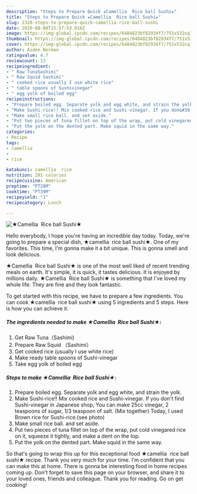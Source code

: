 ```yaml
---
description: "Steps to Prepare Quick ★Camellia  Rice ball Sushi★"
title: "Steps to Prepare Quick ★Camellia  Rice ball Sushi★"
slug: 2328-steps-to-prepare-quick-camellia-rice-ball-sushi
date: 2020-08-08T15:57:53.016Z
image: https://img-global.cpcdn.com/recipes/6484823bf82934f7/751x532cq70/★camellia-rice-ball-sushi★-recipe-main-photo.jpg
thumbnail: https://img-global.cpcdn.com/recipes/6484823bf82934f7/751x532cq70/★camellia-rice-ball-sushi★-recipe-main-photo.jpg
cover: https://img-global.cpcdn.com/recipes/6484823bf82934f7/751x532cq70/★camellia-rice-ball-sushi★-recipe-main-photo.jpg
author: Aiden Norman
ratingvalue: 4.7
reviewcount: 13
recipeingredient:
- " Raw TunaSashimi"
- " Raw Squid Sashimi"
- " cooked rice usually I use white rice"
- " table spoons of Sushivinegar"
- " egg yolk of boiled egg"
recipeinstructions:
- "Prepare boiled egg. Separate yolk and egg white, and strain the yolk."
- "Make Sushi-rice!! Mix cooked rice and Sushi-vinegar. If you don&#39;t find Sushi-vinegar in Japanese shop, You can make 25cc vinegar, 2 teaspoons of sugar, 1/3 teaspoon of salt. (Mix together) Today, I used Brown rice for Sushi-rice.(see photo)"
- "Make small rice ball. and set aside."
- "Put two pieces of tuna fillet on top of the wrap, put cold vinegared rice on it, squeeze it tightly, and make a dent on the top."
- "Put the yolk on the dented part. Make squid in the same way."
categories:
- Recipe
tags:
- camellia
- 
- rice

katakunci: camellia  rice 
nutrition: 281 calories
recipecuisine: American
preptime: "PT28M"
cooktime: "PT39M"
recipeyield: "1"
recipecategory: Lunch

---
```



![★Camellia  Rice ball Sushi★](https://img-global.cpcdn.com/recipes/6484823bf82934f7/751x532cq70/★camellia-rice-ball-sushi★-recipe-main-photo.jpg)

Hello everybody, I hope you're having an incredible day today. Today, we're going to prepare a special dish, ★camellia  rice ball sushi★. One of my favorites. This time, I'm gonna make it a bit unique. This is gonna smell and look delicious.



★Camellia  Rice ball Sushi★ is one of the most well liked of recent trending meals on earth. It's simple, it is quick, it tastes delicious. It is enjoyed by millions daily. ★Camellia  Rice ball Sushi★ is something that I've loved my whole life. They are fine and they look fantastic.


To get started with this recipe, we have to prepare a few ingredients. You can cook ★camellia  rice ball sushi★ using 5 ingredients and 5 steps. Here is how you can achieve it.

<!--inarticleads1-->

##### The ingredients needed to make ★Camellia  Rice ball Sushi★:

1. Get  Raw Tuna（Sashimi)
1. Prepare  Raw Squid （Sashimi）
1. Get  cooked rice (usually I use white rice)
1. Make ready  table spoons of Sushi-vinegar
1. Take  egg yolk of boiled egg




<!--inarticleads2-->

##### Steps to make ★Camellia  Rice ball Sushi★:

1. Prepare boiled egg. Separate yolk and egg white, and strain the yolk.
1. Make Sushi-rice!! Mix cooked rice and Sushi-vinegar. If you don&#39;t find Sushi-vinegar in Japanese shop, You can make 25cc vinegar, 2 teaspoons of sugar, 1/3 teaspoon of salt. (Mix together) Today, I used Brown rice for Sushi-rice.(see photo)
1. Make small rice ball. and set aside.
1. Put two pieces of tuna fillet on top of the wrap, put cold vinegared rice on it, squeeze it tightly, and make a dent on the top.
1. Put the yolk on the dented part. Make squid in the same way.




So that's going to wrap this up for this exceptional food ★camellia  rice ball sushi★ recipe. Thank you very much for your time. I'm confident that you can make this at home. There is gonna be interesting food in home recipes coming up. Don't forget to save this page on your browser, and share it to your loved ones, friends and colleague. Thank you for reading. Go on get cooking!
